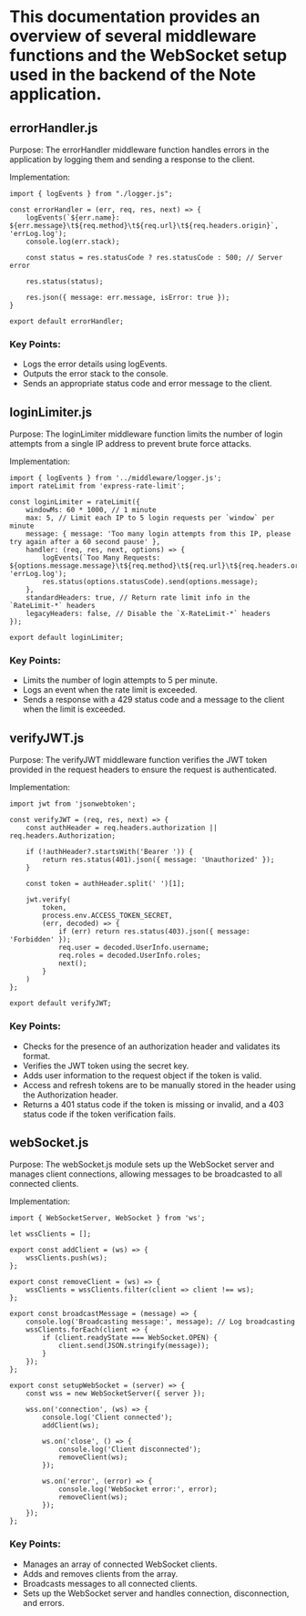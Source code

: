 # This documentation provides an overview of several middleware functions and the WebSocket setup used in the backend of the Note application.

## errorHandler.js
Purpose:
The errorHandler middleware function handles errors in the application by logging them and sending a response to the client.

Implementation:
```
import { logEvents } from "./logger.js";

const errorHandler = (err, req, res, next) => {
    logEvents(`${err.name}: ${err.message}\t${req.method}\t${req.url}\t${req.headers.origin}`, 'errLog.log');
    console.log(err.stack);

    const status = res.statusCode ? res.statusCode : 500; // Server error

    res.status(status);

    res.json({ message: err.message, isError: true });
}

export default errorHandler;
```

### Key Points:
+ Logs the error details using logEvents.
+ Outputs the error stack to the console.
+ Sends an appropriate status code and error message to the client.

## loginLimiter.js
Purpose:
The loginLimiter middleware function limits the number of login attempts from a single IP address to prevent brute force attacks.

Implementation:
```
import { logEvents } from '../middleware/logger.js';
import rateLimit from 'express-rate-limit';

const loginLimiter = rateLimit({
    windowMs: 60 * 1000, // 1 minute
    max: 5, // Limit each IP to 5 login requests per `window` per minute
    message: { message: 'Too many login attempts from this IP, please try again after a 60 second pause' },
    handler: (req, res, next, options) => {
        logEvents(`Too Many Requests: ${options.message.message}\t${req.method}\t${req.url}\t${req.headers.origin}`, 'errLog.log');
        res.status(options.statusCode).send(options.message);
    },
    standardHeaders: true, // Return rate limit info in the `RateLimit-*` headers
    legacyHeaders: false, // Disable the `X-RateLimit-*` headers
});

export default loginLimiter;
```
### Key Points:
+ Limits the number of login attempts to 5 per minute.
+ Logs an event when the rate limit is exceeded.
+ Sends a response with a 429 status code and a message to the client when the limit is exceeded.

## verifyJWT.js
Purpose:
The verifyJWT middleware function verifies the JWT token provided in the request headers to ensure the request is authenticated.

Implementation:
```
import jwt from 'jsonwebtoken';

const verifyJWT = (req, res, next) => {
    const authHeader = req.headers.authorization || req.headers.Authorization;

    if (!authHeader?.startsWith('Bearer ')) {
        return res.status(401).json({ message: 'Unauthorized' });
    }
    
    const token = authHeader.split(' ')[1];

    jwt.verify(
        token,
        process.env.ACCESS_TOKEN_SECRET,
        (err, decoded) => {
            if (err) return res.status(403).json({ message: 'Forbidden' });
            req.user = decoded.UserInfo.username;
            req.roles = decoded.UserInfo.roles;
            next();
        }
    )
};

export default verifyJWT;
```

### Key Points:
+ Checks for the presence of an authorization header and validates its format.
+ Verifies the JWT token using the secret key.
+ Adds user information to the request object if the token is valid.
+ Access and refresh tokens are to be manually stored in the header using the Authorization header.
+ Returns a 401 status code if the token is missing or invalid, and a 403 status code if the token verification fails.

## webSocket.js
Purpose:
The webSocket.js module sets up the WebSocket server and manages client connections, allowing messages to be broadcasted to all connected clients.

Implementation:
```
import { WebSocketServer, WebSocket } from 'ws';

let wssClients = [];

export const addClient = (ws) => {
    wssClients.push(ws);
};

export const removeClient = (ws) => {
    wssClients = wssClients.filter(client => client !== ws);
};

export const broadcastMessage = (message) => {
    console.log('Broadcasting message:', message); // Log broadcasting
    wssClients.forEach(client => {
        if (client.readyState === WebSocket.OPEN) {
            client.send(JSON.stringify(message));
        }
    });
};

export const setupWebSocket = (server) => {
    const wss = new WebSocketServer({ server });

    wss.on('connection', (ws) => {
        console.log('Client connected');
        addClient(ws);

        ws.on('close', () => {
            console.log('Client disconnected');
            removeClient(ws);
        });

        ws.on('error', (error) => {
            console.log('WebSocket error:', error);
            removeClient(ws);
        });
    });
};
```
### Key Points:
+ Manages an array of connected WebSocket clients.
+ Adds and removes clients from the array.
+ Broadcasts messages to all connected clients.
+ Sets up the WebSocket server and handles connection, disconnection, and errors.

